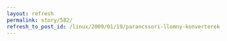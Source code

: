 ```yaml
---
layout: refresh
permalink: story/582/
refresh_to_post_id: /linux/2009/01/19/parancssori-llomny-konverterek
---
```

